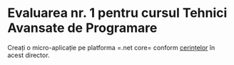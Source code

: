 # Evaluarea nr. 1 pentru cursul Tehnici Avansate de Programare #

Creați o micro-aplicație pe platforma =.net core= conform [cerințelor](../../README.md) în acest director.

